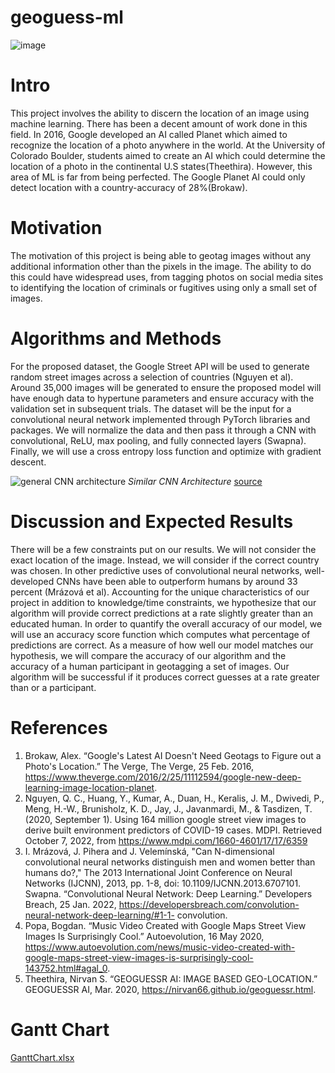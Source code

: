 
# geoguess-ml
![image](https://github.gatech.edu/storage/user/60157/files/a4fe5357-46df-4f2b-8462-99021752c736)
# Intro
This project involves the ability to discern the location of an image using machine learning. There has been a decent amount of work done in this field. In 2016, Google developed an AI called Planet which aimed to recognize the location of a photo anywhere in the world. At the University of Colorado Boulder, students aimed to create an AI which could determine the location of a photo in the continental U.S states(Theethira). However, this area of ML is far from being perfected. The Google Planet AI could only detect location with a country-accuracy of 28%(Brokaw). 
# Motivation
The motivation of this project is being able to geotag images without any additional information other than the pixels in the image. The ability to do this could have widespread uses, from tagging photos on social media sites to identifying the location of criminals or fugitives using only a small set of images. 
# Algorithms and Methods
For the proposed dataset, the Google Street API will be used to generate random street images across a selection of countries (Nguyen et al). Around 35,000 images will be generated to ensure the proposed model will have enough data to hypertune parameters and ensure accuracy with the validation set in subsequent trials. The dataset will be the input for a convolutional neural network implemented through PyTorch libraries and packages. We will normalize the data and then pass it through a CNN with convolutional, ReLU, max pooling, and fully connected layers (Swapna). Finally, we will use a cross entropy loss function and optimize with gradient descent.

![general CNN architecture](https://i0.wp.com/developersbreach.com/wp-content/uploads/2020/08/cnn_banner.png?fit=1200%2C564&ssl=1)
*Similar CNN Architecture*   [source](https://developersbreach.com/convolution-neural-network-deep-learning/)
# Discussion and Expected Results
There will be a few constraints put on our results. We will not consider the exact location of the image. Instead, we will consider if the correct country was chosen. In other predictive uses of convolutional neural networks, well-developed CNNs have been able to outperform humans by around 33 percent (Mrázová et al). Accounting for the unique characteristics of our project in addition to knowledge/time constraints, we hypothesize that our algorithm will provide correct predictions at a rate slightly greater than an educated human.
In order to quantify the overall accuracy of our model, we will use an accuracy score function which computes what percentage of predictions are correct. As a measure of how well our model matches our hypothesis, we will compare the accuracy of our algorithm and the accuracy of a human participant in geotagging a set of images. Our algorithm will be successful if it produces correct guesses at a rate greater than or a participant.
# References
 1. Brokaw, Alex. “Google's Latest AI Doesn't Need Geotags to Figure out a Photo's Location.” The Verge, The Verge, 25 Feb. 2016, https://www.theverge.com/2016/2/25/11112594/google-new-deep-learning-image-location-planet. 
2. Nguyen, Q. C., Huang, Y., Kumar, A., Duan, H., Keralis, J. M., Dwivedi, P., Meng, H.-W., Brunisholz, K. D., Jay, J., Javanmardi, M., &amp; Tasdizen, T. (2020, September 1). Using 164 million google street view images to derive built environment predictors of COVID-19 cases. MDPI. Retrieved October 7, 2022, from https://www.mdpi.com/1660-4601/17/17/6359  
3. I. Mrázová, J. Pihera and J. Velemínská, "Can N-dimensional convolutional neural networks distinguish men and women better than humans do?," The 2013 International Joint Conference on Neural Networks (IJCNN), 2013, pp. 1-8, doi: 10.1109/IJCNN.2013.6707101.  
Swapna. “Convolutional Neural Network: Deep Learning.” Developers Breach, 25 Jan. 2022, https://developersbreach.com/convolution-neural-network-deep-learning/#1-1-
  convolution.  
4. Popa, Bogdan. “Music Video Created with Google Maps Street View Images Is Surprisingly Cool.” Autoevolution, 16 May 2020, https://www.autoevolution.com/news/music-video-created-with-google-maps-street-view-images-is-surprisingly-cool-143752.html#agal_0. 
5. Theethira, Nirvan S. “GEOGUESSR AI: IMAGE BASED GEO-LOCATION.” GEOGUESSR AI, Mar. 2020, https://nirvan66.github.io/geoguessr.html. 
# Gantt Chart
[GanttChart.xlsx](https://github.gatech.edu/dgorin6/geoguess-ml/files/1193/GanttChart.xlsx)

